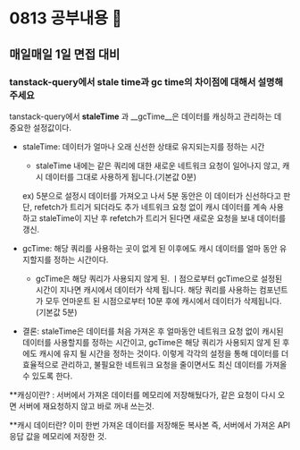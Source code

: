 # 0813 공부내용 📖

## 매일매일 1일 면접 대비

### __tanstack-query에서 stale time과 gc time의 차이점에 대해서 설명해주세요__
tanstack-query에서 __staleTime__ 과 __gcTime__은 데이터를 캐싱하고 관리하는 데 중요한 설정값이다.

- staleTime: 데이터가 얼마나 오래 신선한 상태로 유지되는지를 정하는 시간

  - staleTime 내에는 같은 쿼리에 대한 새로운 네트워크 요청이 일어나지 않고, 캐시 데이터를 그대로 사용하게 됩니다.(기본값 0분)

  ex) 5분으로 설정시 데이터를 가져오고 나서 5분 동안은 이 데이터가 신선하다고 판단, refetch가 트리거 되더라도 추가 네트워크 요청 없이 캐시 데이터를 계속 사용하고 staleTime이 지난 후 refetch가 트리거 된다면 새로운 요청을 보내 데이터를 갱신.


- gcTime: 해당 쿼리를 사용하는 곳이 없게 된 이후에도 캐시 데이터를 얼마 동안 유지할지를 정하는 시간이다.

  - gcTime은 해당 쿼리가 사용되지 않게 된. ㅣ점으로부터 gcTime으로 설정된 시간이 지나면 캐시에서 데이터가 삭제 됩니다.
  해당 쿼리를 사용하는 컴포넌트가 모두 언마운트 된 시점으로부터 10분 후에 캐시에서 데이터가 삭제됩니다.(기본값 5분)

- 결론: staleTime은 데이터를 처음 가져온 후 얼마동안 네트워크 요청 없이 캐시된 데이터를 사용할지를 정하는 시간이고, gcTime은 해당 쿼리가 사용되지 않게 된 후에도 캐시에 유지 될 시간을 정하는 것이다. 이렇게 각각의 설정을 통해 데이터를 더 효율적으로 관리하고, 불필요한 네트워크 요청을 줄이면서도 최신 데이터를 가져올 수 있도록 한다.

**캐싱이란? : 서버에서 가져온 데이터를 메모리에 저장해뒀다가, 같은 요청이 다시 오면 서버에 재요청하지 않고 바로 꺼내 쓰는것.

**캐시 데이터란? 이미 한번 가져온 데이터를 저장해둔 복사본 즉, 서버에서 가져온 API 응답 값을 메모리에 저장한 것.
